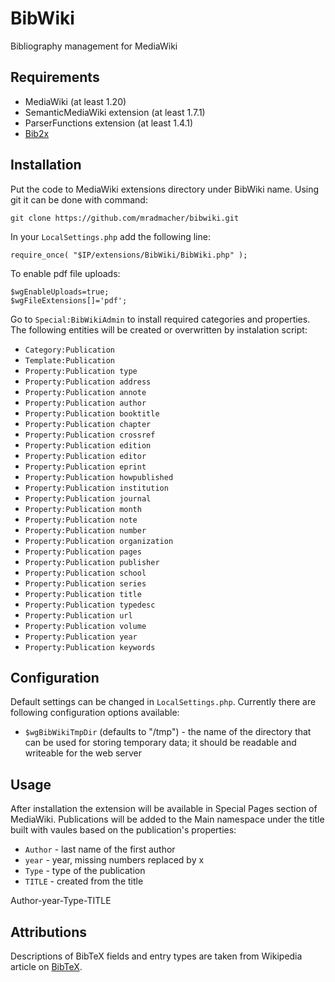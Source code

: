 BibWiki
=======

Bibliography management for MediaWiki

Requirements
------------
* MediaWiki (at least 1.20)
* SemanticMediaWiki extension (at least 1.7.1)
* ParserFunctions extension (at least 1.4.1)
* [Bib2x](http://www.xandi.eu/bib2x/documentation.html)

Installation
-----------
Put the code to MediaWiki extensions directory under BibWiki name.
Using git it can be done with command:

    git clone https://github.com/mradmacher/bibwiki.git

In your `LocalSettings.php` add the following line:

    require_once( "$IP/extensions/BibWiki/BibWiki.php" );

To enable pdf file uploads:

    $wgEnableUploads=true;
    $wgFileExtensions[]='pdf';

Go to `Special:BibWikiAdmin` to install required categories and properties.
The following entities will be created or overwritten by instalation script:

* `Category:Publication`
* `Template:Publication`
* `Property:Publication type`
* `Property:Publication address`
* `Property:Publication annote`
* `Property:Publication author`
* `Property:Publication booktitle`
* `Property:Publication chapter`
* `Property:Publication crossref`
* `Property:Publication edition`
* `Property:Publication editor`
* `Property:Publication eprint`
* `Property:Publication howpublished`
* `Property:Publication institution`
* `Property:Publication journal`
* `Property:Publication month`
* `Property:Publication note`
* `Property:Publication number`
* `Property:Publication organization`
* `Property:Publication pages`
* `Property:Publication publisher`
* `Property:Publication school`
* `Property:Publication series`
* `Property:Publication title`
* `Property:Publication typedesc`
* `Property:Publication url`
* `Property:Publication volume`
* `Property:Publication year`
* `Property:Publication keywords`

Configuration
-------------
Default settings can be changed in `LocalSettings.php`.
Currently there are following configuration options available:

* `$wgBibWikiTmpDir` (defaults to "/tmp") - the name of the directory that can be used for storing temporary data;
  it should be readable and writeable for the web server

Usage
-----
After installation the extension will be available in Special Pages section of MediaWiki.
Publications will be added to the Main namespace under the title built with vaules based on the publication's properties:

* `Author` - last name of the first author
* `year` - year, missing numbers replaced by x
* `Type` - type of the publication
* `TITLE` - created from the title

Author-year-Type-TITLE

Attributions
------------
Descriptions of BibTeX fields and entry types are taken from 
Wikipedia article on [BibTeX](https://en.wikipedia.org/wiki/BibTeX).
